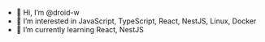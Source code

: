 - 👋 Hi, I’m @droid-w
- 👀 I’m interested in JavaScript, TypeScript, React, NestJS, Linux, Docker
- 🌱 I’m currently learning React, NestJS

